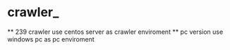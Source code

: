 # crawler_

** 239 crawler
use centos server as crawler enviroment
** pc version
use windows pc as pc enviroment
